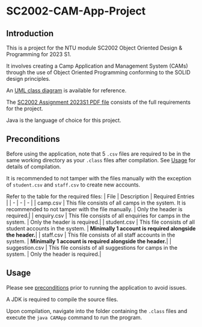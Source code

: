 # SC2002-CAM-App-Project

## Introduction
This is a project for the NTU module SC2002 Object Oriented Design & Programming for 2023 S1. 

It involves creating a Camp Application and Management System (CAMs) through the use of Object Oriented Programming conforming to the SOLID design principles.

An [UML class diagram](https://github.com/weihonglwh/SC2002-CAM-App-Project/blob/main/class-diagram-final.jpg) is available for reference.
 
 The [SC2002 Assignment 2023S1 PDF file](https://github.com/weihonglwh/SC2002-CAM-App-Project/blob/main/SC2002%20Assignment%202023S1.pdf) consists of the full requirements for the project.

Java is the language of choice for this project.

## Preconditions
Before using the application, note that 5 `.csv` files are required to be in the same working directory as your `.class` files after compilation. See [Usage](#Usage) for details of compilation.

It is recommended to not tamper with the files manually with the exception of `student.csv` and `staff.csv` to create new accounts.

Refer to the table for the required files:
| File | Description | Required Entries |
| - | - | - |
| camp.csv | This file consists of all camps in the system. It is recommended to not tamper with the file manually. | Only the header is required.|
| enquiry.csv | This file consists of all enquiries for camps in the system.  | Only the header is required.|
| student.csv | This file consists of all student accounts in the system. | **Minimally 1 account is required alongside the header.**|
| staff.csv | This file consists of all staff accounts in the system. | **Minimally 1 account is required alongside the header.**|
| suggestion.csv | This file consists of all suggestions for camps in the system. | Only the header is required.|

## Usage
Please see [preconditions](#Preconditions) prior to running the application to avoid issues.

A JDK is required to compile the source files.

Upon compilation, navigate into the folder containing the `.class` files and execute the `java CAMApp` command to run the program.
